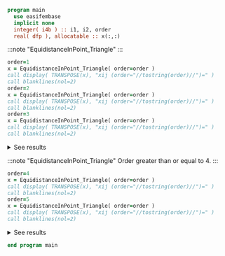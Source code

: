 ```fortran
program main
  use easifembase
  implicit none
  integer( i4b ) :: i1, i2, order
  real( dfp ), allocatable :: x(:,:)
```

:::note "EquidistanceInPoint_Triangle"
:::

```fortran
order=1
x = EquidistanceInPoint_Triangle( order=order )
call display( TRANSPOSE(x), "xij (order="//tostring(order)//")=" )
call blanklines(nol=2)
order=2
x = EquidistanceInPoint_Triangle( order=order )
call display( TRANSPOSE(x), "xij (order="//tostring(order)//")=" )
call blanklines(nol=2)
order=3
x = EquidistanceInPoint_Triangle( order=order )
call display( TRANSPOSE(x), "xij (order="//tostring(order)//")=" )
call blanklines(nol=2)
```

<details>
<summary>See results</summary>
<div>

xij (order=3)=

| x1      | x2      | x3      |
| ------- | ------- | ------- |
| 0.33333 | 0.33333 | 0.00000 |

</div>
</details>

:::note "EquidistanceInPoint_Triangle"
Order greater than or equal to 4.
:::

```fortran
order=4
x = EquidistanceInPoint_Triangle( order=order )
call display( TRANSPOSE(x), "xij (order="//tostring(order)//")=" )
call blanklines(nol=2)
order=5
x = EquidistanceInPoint_Triangle( order=order )
call display( TRANSPOSE(x), "xij (order="//tostring(order)//")=" )
call blanklines(nol=2)
```

<details>
<summary>See results</summary>
<div>

xij (order=4)=

| x1      | x2      | x3      |
| ------- | ------- | ------- |
| 0.25000 | 0.25000 | 0.00000 |
| 0.50000 | 0.25000 | 0.00000 |
| 0.25000 | 0.50000 | 0.00000 |

xij (order=5)=

| x1      | x2      | x3      |
| ------- | ------- | ------- |
| 0.20000 | 0.20000 | 0.00000 |
| 0.60000 | 0.20000 | 0.00000 |
| 0.20000 | 0.60000 | 0.00000 |
| 0.40000 | 0.20000 | 0.00000 |
| 0.40000 | 0.40000 | 0.00000 |
| 0.20000 | 0.40000 | 0.00000 |

</div>
</details>

```fortran
end program main
```
